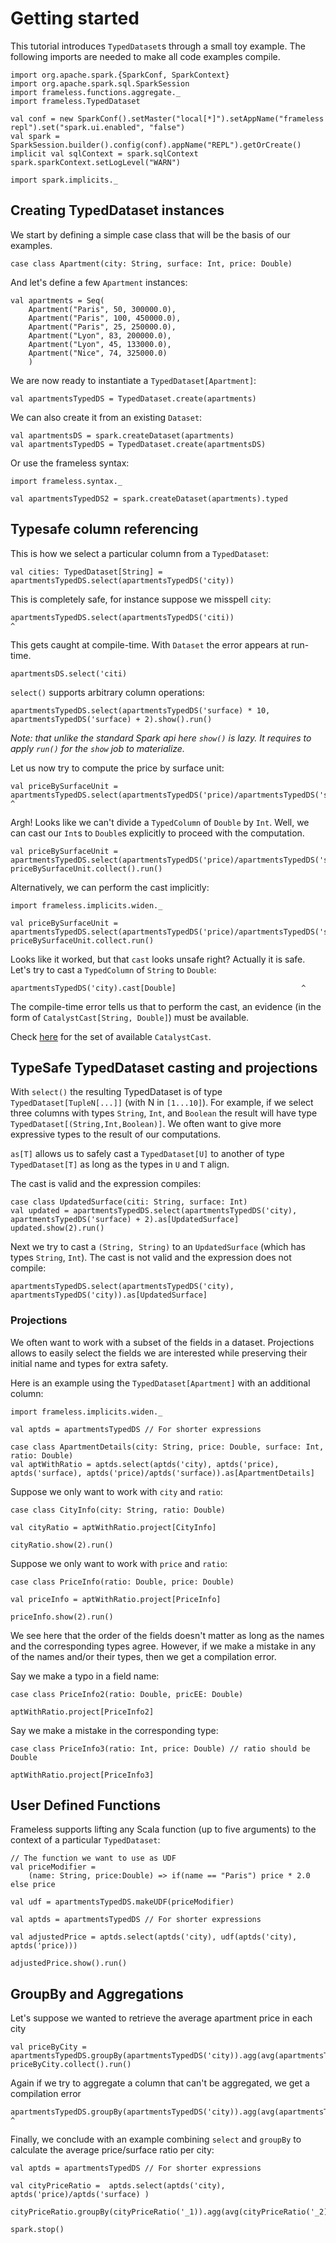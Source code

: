 # Getting started
This tutorial introduces `TypedDataset`s through a small toy example.
The following imports are needed to make all code examples compile.
```tut:silent
import org.apache.spark.{SparkConf, SparkContext}
import org.apache.spark.sql.SparkSession
import frameless.functions.aggregate._
import frameless.TypedDataset

val conf = new SparkConf().setMaster("local[*]").setAppName("frameless repl").set("spark.ui.enabled", "false")
val spark = SparkSession.builder().config(conf).appName("REPL").getOrCreate()
implicit val sqlContext = spark.sqlContext
spark.sparkContext.setLogLevel("WARN")

import spark.implicits._
``` 

## Creating TypedDataset instances

We start by defining a simple case class that will be the basis of our examples.
```tut:silent
case class Apartment(city: String, surface: Int, price: Double)
``` 
And let's define a few `Apartment` instances:
```tut:silent
val apartments = Seq(
    Apartment("Paris", 50, 300000.0),
    Apartment("Paris", 100, 450000.0),
    Apartment("Paris", 25, 250000.0),
    Apartment("Lyon", 83, 200000.0),
    Apartment("Lyon", 45, 133000.0),
    Apartment("Nice", 74, 325000.0)
    )
```
We are now ready to instantiate a `TypedDataset[Apartment]`:
```tut:book
val apartmentsTypedDS = TypedDataset.create(apartments)
```
We can also create it from an existing `Dataset`:
```tut:book
val apartmentsDS = spark.createDataset(apartments)
val apartmentsTypedDS = TypedDataset.create(apartmentsDS)
```
Or use the frameless syntax:
```tut:book
import frameless.syntax._

val apartmentsTypedDS2 = spark.createDataset(apartments).typed
```

## Typesafe column referencing
This is how we select a particular column from a `TypedDataset`: 
```tut:book
val cities: TypedDataset[String] = apartmentsTypedDS.select(apartmentsTypedDS('city))
```

This is completely safe, for instance suppose we misspell `city`:
```tut:book:fail
apartmentsTypedDS.select(apartmentsTypedDS('citi))                                          ^
```
This gets caught at compile-time.
With `Dataset` the error appears at run-time.
```tut:book:fail
apartmentsDS.select('citi)
``` 

`select()` supports arbitrary column operations: 
```tut:book
apartmentsTypedDS.select(apartmentsTypedDS('surface) * 10, apartmentsTypedDS('surface) + 2).show().run()
```

*Note: that unlike the standard Spark api here `show()` is lazy. It requires to apply `run()` for the
 `show` job to materialize.*  


Let us now try to compute the price by surface unit: 
```tut:book:fail
val priceBySurfaceUnit = apartmentsTypedDS.select(apartmentsTypedDS('price)/apartmentsTypedDS('surface))                                                                          ^
```
Argh! Looks like we can't divide a `TypedColumn` of `Double` by `Int`. 
Well, we can cast our `Int`s to `Double`s explicitly to proceed with the computation.
```tut:book
val priceBySurfaceUnit = apartmentsTypedDS.select(apartmentsTypedDS('price)/apartmentsTypedDS('surface).cast[Double])
priceBySurfaceUnit.collect().run()
``` 

Alternatively, we can perform the cast implicitly:
```tut:book
import frameless.implicits.widen._

val priceBySurfaceUnit = apartmentsTypedDS.select(apartmentsTypedDS('price)/apartmentsTypedDS('surface))
priceBySurfaceUnit.collect.run()
``` 
Looks like it worked, but that `cast` looks unsafe right? Actually it is safe.
Let's try to cast a `TypedColumn` of `String` to `Double`: 
```tut:book:fail
apartmentsTypedDS('city).cast[Double]                            ^
``` 
The compile-time error tells us that to perform the cast, an evidence (in the form of `CatalystCast[String, Double]`) must be available.

Check [here](https://github.com/adelbertc/frameless/blob/566bde7/core/src/main/scala/frameless/CatalystCast.scala) for the set of available `CatalystCast`.
 
## TypeSafe TypedDataset casting and projections 

With `select()` the resulting TypedDataset is of type `TypedDataset[TupleN[...]]` (with N in `[1...10]`). 
For example, if we select three columns with types `String`, `Int`, and `Boolean` the result will have type 
`TypedDataset[(String,Int,Boolean)]`.
We often want to give more expressive types to the result of our computations.  
 

`as[T]` allows us to safely cast a `TypedDataset[U]` to another of type `TypedDataset[T]` as long 
as the types in `U` and `T` align.
 
The cast is valid and the expression compiles: 
 
```tut:book
case class UpdatedSurface(citi: String, surface: Int)
val updated = apartmentsTypedDS.select(apartmentsTypedDS('city), apartmentsTypedDS('surface) + 2).as[UpdatedSurface]
updated.show(2).run()
```

Next we try to cast a `(String, String)` to an `UpdatedSurface` (which has types `String`, `Int`). 
The cast is not valid and the expression does not compile:

```tut:book:fail
apartmentsTypedDS.select(apartmentsTypedDS('city), apartmentsTypedDS('city)).as[UpdatedSurface]
``` 

### Projections 

We often want to work with a subset of the fields in a dataset. 
Projections allows to easily select the fields we are interested 
while preserving their initial name and types for extra safety. 

Here is an example using the `TypedDataset[Apartment]` with an additional column:

```tut:book
import frameless.implicits.widen._

val aptds = apartmentsTypedDS // For shorter expressions

case class ApartmentDetails(city: String, price: Double, surface: Int, ratio: Double)
val aptWithRatio = aptds.select(aptds('city), aptds('price), aptds('surface), aptds('price)/aptds('surface)).as[ApartmentDetails]
```

Suppose we only want to work with `city` and `ratio`:

```tut:book
case class CityInfo(city: String, ratio: Double)

val cityRatio = aptWithRatio.project[CityInfo]

cityRatio.show(2).run()
```

Suppose we only want to work with `price` and `ratio`:

```tut:book
case class PriceInfo(ratio: Double, price: Double)

val priceInfo = aptWithRatio.project[PriceInfo]

priceInfo.show(2).run()
```

We see here that the order of the fields doesn't matter as long as the
names and the corresponding types agree. However, if we make a mistake in 
any of the names and/or their types, then we get a compilation error. 

Say we make a typo in a field name:

```tut:silent
case class PriceInfo2(ratio: Double, pricEE: Double)
```

```tut:book:fail
aptWithRatio.project[PriceInfo2]
```


Say we make a mistake in the corresponding type:

```tut:silent
case class PriceInfo3(ratio: Int, price: Double) // ratio should be Double
```

```tut:book:fail
aptWithRatio.project[PriceInfo3]
```


## User Defined Functions
  

Frameless supports lifting any Scala function (up to five arguments) to the 
context of a particular `TypedDataset`:

```tut:book
// The function we want to use as UDF
val priceModifier = 
    (name: String, price:Double) => if(name == "Paris") price * 2.0 else price

val udf = apartmentsTypedDS.makeUDF(priceModifier)

val aptds = apartmentsTypedDS // For shorter expressions

val adjustedPrice = aptds.select(aptds('city), udf(aptds('city), aptds('price)))

adjustedPrice.show().run()
``` 


 
## GroupBy and Aggregations
Let's suppose we wanted to retrieve the average apartment price in each city
```tut:book
val priceByCity = apartmentsTypedDS.groupBy(apartmentsTypedDS('city)).agg(avg(apartmentsTypedDS('price)))
priceByCity.collect().run()
``` 
Again if we try to aggregate a column that can't be aggregated, we get a compilation error
```tut:book:fail
apartmentsTypedDS.groupBy(apartmentsTypedDS('city)).agg(avg(apartmentsTypedDS('city)))                                                         ^
```

Finally, we conclude with an example combining `select` and `groupBy` 
to calculate the average price/surface ratio per city:

```tut:book
val aptds = apartmentsTypedDS // For shorter expressions

val cityPriceRatio =  aptds.select(aptds('city), aptds('price)/aptds('surface) )

cityPriceRatio.groupBy(cityPriceRatio('_1)).agg(avg(cityPriceRatio('_2))).show().run()  
``` 

 

```tut:invisible
spark.stop()
``` 

